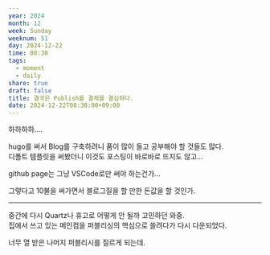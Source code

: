 ```yaml
---
year: 2024
month: 12
week: Sunday
weeknum: 51
day: 2024-12-22
time: 08:38
tags:
  - moment
  - daily
share: true
draft: false
title: 결국은 Publish를 결제를 결심하다.
date: 2024-12-22T08:38:00+09:00
---
```

하하하하....  
  
hugo를 써서 Blog를 구축하려니 품이 많이 들고 공부해야 할 것들도 많다.  
디폴트 템플릿을 써봤더니 이것도 포스팅이 바로바로 뜨지도 않고...  
  
github page는 그냥 VSCode로만 써야 하는건가...  
  
그렇다고 10불을 써가면서 블로그질을 할 만한 돈값을 할 것인가.  
  
---  
  
중간에 다시 Quartz나 휴고로 어떻게 안 될까 고민하던 와중.  
집에서 쓰고 있는 메인컴을 퍼블리싱의 핵심으로 쓸려다가 다시 다운되었다.  
  
너무 열 받은 나머지 퍼블리시를 질르게 되는데.
